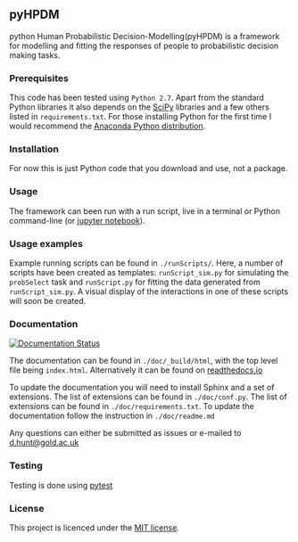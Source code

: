 ## pyHPDM ##
python Human Probabilistic Decision-Modelling(pyHPDM) is a framework for modelling and fitting the responses of people to probabilistic decision making tasks.

### Prerequisites ###
This code has been tested using ``Python 2.7``. Apart from the standard Python libraries it also depends on the [SciPy](http://www.scipy.org/) libraries and a few others listed in ``requirements.txt``. For those installing Python for the first time I would recommend the [Anaconda Python distribution](https://store.continuum.io/cshop/anaconda/).

### Installation ###
For now this is just Python code that you download and use, not a package.

### Usage ###
The framework can been run with a run script, live in a terminal or Python command-line (or [jupyter notebook](http://jupyter.org/)).

### Usage examples ###
Example running scripts can be found in ``./runScripts/``. Here, a number of scripts have been created as templates: ``runScript_sim.py`` for simulating the ``probSelect`` task and ``runScript.py`` for fitting the data generated from ``runScript_sim.py``. A visual display of the interactions in one of these scripts will soon be created.

### Documentation ###
[![Documentation Status](https://readthedocs.org/projects/pyhpdm/badge/?version=latest)](https://pyhpdm.readthedocs.io/en/latest/?badge=latest)

The documentation can be found in ``./doc/_build/html``, with the top level file being ``index.html``. Alternatively it can be found on [readthedocs.io](https://pyhpdm.readthedocs.io)

To update the documentation you will need to install Sphinx and a set of extensions. The list of extensions can be found in ``./doc/conf.py``. The list of extensions can be found in ``./doc/requirements.txt``. To update the documentation follow the instruction in ``./doc/readme.md``

Any questions can either be submitted as issues or e-mailed to d.hunt@gold.ac.uk

### Testing ###
Testing is done using [pytest](https://pytest.org)

### License ###
This project is licenced under the [MIT license](https://choosealicense.com/licenses/mit/).